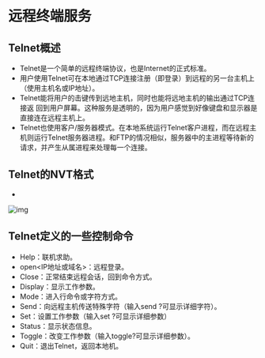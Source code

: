 # 远程终端服务

## Telnet概述

- Telnet是一个简单的远程终端协议，也是Internet的正式标准。
- 用户使用Telnet可在本地通过TCP连接注册（即登录）到远程的另一台主机上（使用主机名或IP地址）。
- Telnet能将用户的击键传到远地主机，同时也能将远地主机的输出通过TCP连接返    回到用户屏幕。这种服务是透明的，因为用户感觉到好像键盘和显示器是直接连在远程主机上。
- Telnet也使用客户/服务器模式。在本地系统运行Telnet客户进程，而在远程主机则运行Telnet服务器进程。和FTP的情况相似，服务器中的主进程等待新的请求，并产生从属进程来处理每一个连接。

## Telnet的NVT格式

- 

  ![img](https://cdn.jsdelivr.net/gh/ZanderZhao/img20/file/20200115191744.png)

## Telnet定义的一些控制命令

- Help：联机求助。
- open<IP地址或域名>：远程登录。
- Close：正常结束远程会话，回到命令方式。
- Display：显示工作参数。
- Mode：进入行命令或字符方式。
- Send：向远程主机传送特殊字符（输入send ?可显示详细字符）。
- Set：设置工作参数（输入set ?可显示详细参数）
- Status：显示状态信息。
- Toggle：改变工作参数（输入toggle?可显示详细参数）。
- Quit：退出Telnet，返回本地机。









